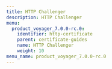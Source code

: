 ```yaml
---
title: HTTP Challenger
description: HTTP Challenger
menu:
  product_voyager_7.0.0-rc.0:
    identifier: http-certificate
    parent: certificate-guides
    name: HTTP Challenger
    weight: 10
menu_name: product_voyager_7.0.0-rc.0
---
```


